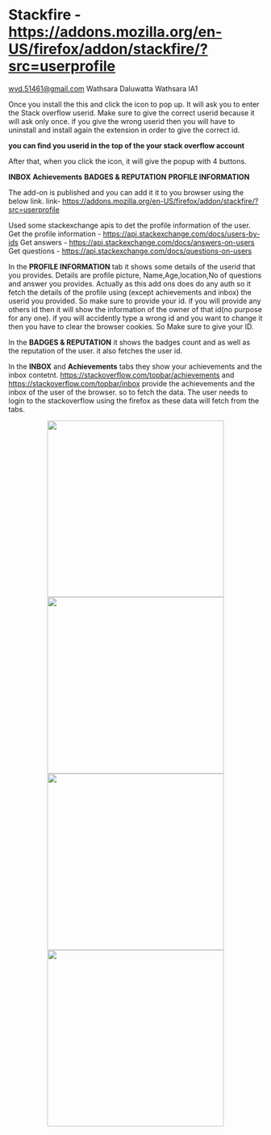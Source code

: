 # Stackfire - https://addons.mozilla.org/en-US/firefox/addon/stackfire/?src=userprofile
wvd.51461@gmail.com Wathsara Daluwatta Wathsara IA1


Once you install the this and click the icon to pop up. It will ask you to enter the Stack overflow userid. Make sure to give the correct userid because it will ask only once. if you give the wrong userid then you will have to uninstall and install again the extension in order to give the correct id.

**you can find you userid in the top of the your stack overflow account**

After that, when you click the icon, it will give the popup with 4 buttons.

**INBOX**
**Achievements**
**BADGES & REPUTATION**
**PROFILE INFORMATION**

The add-on is published and you can add it it to you browser using the below link.
link- https://addons.mozilla.org/en-US/firefox/addon/stackfire/?src=userprofile

Used some stackexchange apis to det the profile information of the user.
Get the profile information - https://api.stackexchange.com/docs/users-by-ids
Get answers - https://api.stackexchange.com/docs/answers-on-users
Get questions - https://api.stackexchange.com/docs/questions-on-users


In the **PROFILE INFORMATION** tab it shows some details of the userid that you provides. Details are profile picture, Name,Age,location,No of questions and answer you provides. Actually as this add ons does do any auth so it fetch the details of the profile using (except achievements and inbox) the userid you provided. So make sure to provide your id. if you will provide any others id then it will show the information of the owner of that id(no purpose for any one). if you will accidently type a wrong id and you want to change it then you have to clear the browser cookies. So Make sure to give your ID.

In the **BADGES & REPUTATION** it shows the badges count and as well as the reputation of the user. it also fetches the user id.

In the **INBOX** and **Achievements** tabs they show your achievements and the inbox contetnt. https://stackoverflow.com/topbar/achievements and https://stackoverflow.com/topbar/inbox provide the achievements and the inbox of the user of the browser. so to fetch the data. The user needs to login to the stackoverflow using the firefox as these data will fetch from the tabs.

<p align="center">
  <img src="https://user-images.githubusercontent.com/31571237/40469588-b8043ea4-5f4e-11e8-8d2b-adcf2aa9e8e1.png" width="350"/><br>
  <img src="https://user-images.githubusercontent.com/31571237/40469589-b83d6f62-5f4e-11e8-839e-cca6f59be8e7.png" width="350"/><br>
  <img src="https://user-images.githubusercontent.com/31571237/40469590-b8770006-5f4e-11e8-84b2-cecbc7e87ea3.png" width="350"/><br>
  <img src="https://user-images.githubusercontent.com/31571237/40469595-b8e384e2-5f4e-11e8-927e-fab467b288fb.png" width="350"/><br>
</p>
